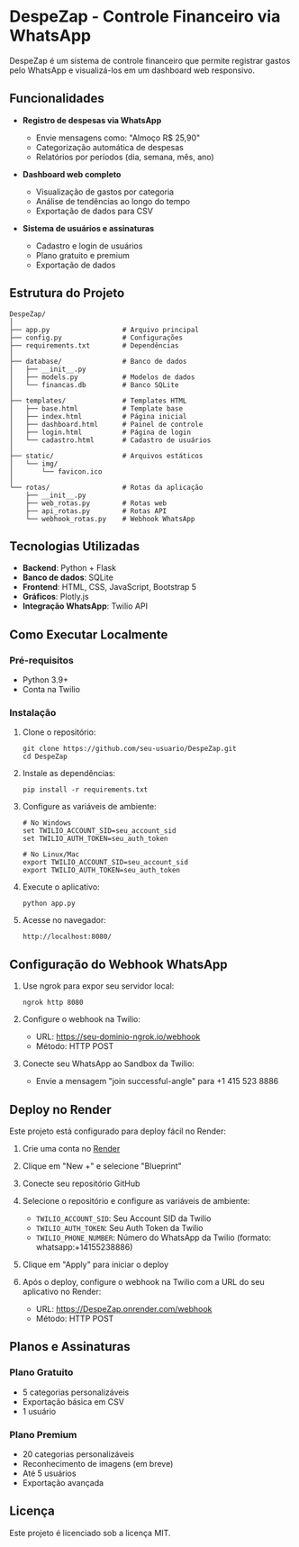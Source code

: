 # DespeZap - Controle Financeiro via WhatsApp

DespeZap é um sistema de controle financeiro que permite registrar gastos pelo WhatsApp e visualizá-los em um dashboard web responsivo.

## Funcionalidades

- **Registro de despesas via WhatsApp**
  - Envie mensagens como: "Almoço R$ 25,90" 
  - Categorização automática de despesas
  - Relatórios por períodos (dia, semana, mês, ano)
  
- **Dashboard web completo**
  - Visualização de gastos por categoria
  - Análise de tendências ao longo do tempo
  - Exportação de dados para CSV
  
- **Sistema de usuários e assinaturas**
  - Cadastro e login de usuários
  - Plano gratuito e premium
  - Exportação de dados

## Estrutura do Projeto

```
DespeZap/
│
├── app.py                  # Arquivo principal
├── config.py               # Configurações
├── requirements.txt        # Dependências
│
├── database/               # Banco de dados
│   ├── __init__.py
│   ├── models.py           # Modelos de dados
│   └── financas.db         # Banco SQLite
│
├── templates/              # Templates HTML
│   ├── base.html           # Template base
│   ├── index.html          # Página inicial
│   ├── dashboard.html      # Painel de controle
│   ├── login.html          # Página de login
│   └── cadastro.html       # Cadastro de usuários
│
├── static/                 # Arquivos estáticos
│   └── img/
│       └── favicon.ico
│
└── rotas/                  # Rotas da aplicação
    ├── __init__.py
    ├── web_rotas.py        # Rotas web
    ├── api_rotas.py        # Rotas API
    └── webhook_rotas.py    # Webhook WhatsApp
```

## Tecnologias Utilizadas

- **Backend**: Python + Flask
- **Banco de dados**: SQLite
- **Frontend**: HTML, CSS, JavaScript, Bootstrap 5
- **Gráficos**: Plotly.js
- **Integração WhatsApp**: Twilio API

## Como Executar Localmente

### Pré-requisitos

- Python 3.9+
- Conta na Twilio

### Instalação

1. Clone o repositório:
   ```
   git clone https://github.com/seu-usuario/DespeZap.git
   cd DespeZap
   ```

2. Instale as dependências:
   ```
   pip install -r requirements.txt
   ```

3. Configure as variáveis de ambiente:
   ```
   # No Windows
   set TWILIO_ACCOUNT_SID=seu_account_sid
   set TWILIO_AUTH_TOKEN=seu_auth_token
   
   # No Linux/Mac
   export TWILIO_ACCOUNT_SID=seu_account_sid
   export TWILIO_AUTH_TOKEN=seu_auth_token
   ```

4. Execute o aplicativo:
   ```
   python app.py
   ```

5. Acesse no navegador:
   ```
   http://localhost:8080/
   ```

## Configuração do Webhook WhatsApp

1. Use ngrok para expor seu servidor local:
   ```
   ngrok http 8080
   ```

2. Configure o webhook na Twilio:
   - URL: https://seu-dominio-ngrok.io/webhook
   - Método: HTTP POST

3. Conecte seu WhatsApp ao Sandbox da Twilio:
   - Envie a mensagem "join successful-angle" para +1 415 523 8886

## Deploy no Render

Este projeto está configurado para deploy fácil no Render:

1. Crie uma conta no [Render](https://render.com/)

2. Clique em "New +" e selecione "Blueprint"

3. Conecte seu repositório GitHub

4. Selecione o repositório e configure as variáveis de ambiente:
   - `TWILIO_ACCOUNT_SID`: Seu Account SID da Twilio
   - `TWILIO_AUTH_TOKEN`: Seu Auth Token da Twilio
   - `TWILIO_PHONE_NUMBER`: Número do WhatsApp da Twilio (formato: whatsapp:+14155238886)

5. Clique em "Apply" para iniciar o deploy

6. Após o deploy, configure o webhook na Twilio com a URL do seu aplicativo no Render:
   - URL: https://DespeZap.onrender.com/webhook
   - Método: HTTP POST

## Planos e Assinaturas

### Plano Gratuito
- 5 categorias personalizáveis
- Exportação básica em CSV
- 1 usuário

### Plano Premium
- 20 categorias personalizáveis 
- Reconhecimento de imagens (em breve)
- Até 5 usuários
- Exportação avançada

## Licença

Este projeto é licenciado sob a licença MIT.